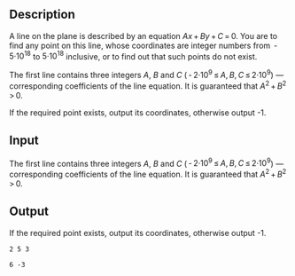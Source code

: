 ## Description

<div><p>A line on the plane is described by an equation <span class="tex-span"><i>Ax</i> + <i>By</i> + <i>C</i> = 0</span>. You are to find any point on this line, whose coordinates are integer numbers from <span class="tex-span"> - 5·10<sup class="upper-index">18</sup></span> to <span class="tex-span">5·10<sup class="upper-index">18</sup></span> inclusive, or to find out that such points do not exist.</p></div><div class="input-specification"><p>The first line contains three integers <span class="tex-span"><i>A</i></span>, <span class="tex-span"><i>B</i></span> and <span class="tex-span"><i>C</i></span> (<span class="tex-span"> - 2·10<sup class="upper-index">9</sup> ≤ <i>A</i>, <i>B</i>, <i>C</i> ≤ 2·10<sup class="upper-index">9</sup></span>) — corresponding coefficients of the line equation. It is guaranteed that <span class="tex-span"><i>A</i><sup class="upper-index">2</sup> + <i>B</i><sup class="upper-index">2</sup> &gt; 0</span>.</p></div><div class="output-specification"><p>If the required point exists, output its coordinates, otherwise output <span class="tex-font-style-tt">-1</span>.</p></div>

## Input

<p>The first line contains three integers <span class="tex-span"><i>A</i></span>, <span class="tex-span"><i>B</i></span> and <span class="tex-span"><i>C</i></span> (<span class="tex-span"> - 2·10<sup class="upper-index">9</sup> ≤ <i>A</i>, <i>B</i>, <i>C</i> ≤ 2·10<sup class="upper-index">9</sup></span>) — corresponding coefficients of the line equation. It is guaranteed that <span class="tex-span"><i>A</i><sup class="upper-index">2</sup> + <i>B</i><sup class="upper-index">2</sup> &gt; 0</span>.</p>

## Output

<p>If the required point exists, output its coordinates, otherwise output <span class="tex-font-style-tt">-1</span>.</p>





```input1
2 5 3

```




```output1
6 -3

```


